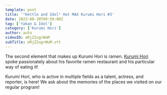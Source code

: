 ```yaml
---
template: post
title: '"Kettle and Idol" Hot MAX Kurumi Hori #3'
date: 2023-08-30T09:59:00Z
tag: ['Yakan & Idol']
category: ['Kurumi Hori']
author: auto 
videoID: eRjZ2ugrWuM
subTitle: eRjZ2ugrWuM.vtt
---
```

The second element that makes up Kurumi Hori is ramen. [Kurumi Hori](https://www.jpopsub.com/artist/kurumi-hori) spoke passionately about his favorite ramen restaurant and his particular way of eating it!

Kurumi Hori, who is active in multiple fields as a talent, actress, and reporter, is here!
We ask about the memories of the places we visited on our regular program!
